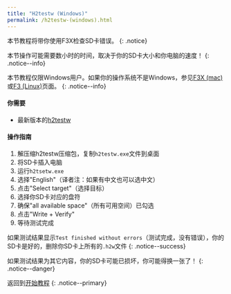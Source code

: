 ```yaml
---
title: "H2testw (Windows)"
permalink: /h2testw-(windows).html
---
```


本节教程将带你使用F3X检查SD卡错误。
{: .notice}

本节操作可能需要数小时的时间，取决于你的SD卡大小和你电脑的速度！
{: .notice--info}

本节教程仅限Windows用户。如果你的操作系统不是Windows，参见[F3X (mac)](f3x-(mac))或[F3 (Linux)](f3-(linux))页面。
{: .notice--info}

#### 你需要

* 最新版本的[h2testw](http://www.heise.de/ct/Redaktion/bo/downloads/h2testw_1.4.zip)

#### 操作指南

1. 解压缩h2testw压缩包，复制`h2testw.exe`文件到桌面
2. 将SD卡插入电脑
3. 运行`h2tsetw.exe`
4. 选择"English"（译者注：如果有中文也可以选中文）
5. 点击"Select target"（选择目标）
6. 选择你SD卡对应的盘符
7. 确保"all available space"（所有可用空间）已勾选
8. 点击"Write + Verify"
9. 等待测试完成

如果测试结果显示`Test finished without errors`（测试完成，没有错误），你的SD卡是好的，删除你SD卡上所有的`.h2w`文件
{: .notice--success}

如果测试结果为其它内容，你的SD卡可能已损坏，你可能得换一张了！
{: .notice--danger}

返回到[开始教程](get-started)
{: .notice--primary}
